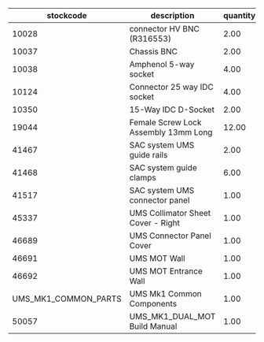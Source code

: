 |stockcode|description|quantity|location|
|---------|-----------|--------|--------|
|10028|connector HV BNC (R316553)|2.00||
|10037|Chassis BNC|2.00||
|10038|Amphenol  5-way socket|4.00||
|10124|Connector 25 way IDC socket|4.00||
|10350|15-Way IDC D-Socket|2.00||
|19044|Female Screw Lock Assembly 13mm Long|12.00||
|41467|SAC system UMS guide rails|2.00||
|41468|SAC system guide clamps|6.00||
|41517|SAC system UMS connector panel|1.00||
|45337|UMS Collimator Sheet Cover - Right|1.00||
|46689|UMS Connector Panel Cover|1.00||
|46691|UMS MOT Wall|1.00||
|46692|UMS MOT Entrance Wall|1.00||
|UMS_MK1_COMMON_PARTS|UMS Mk1 Common Components|1.00||
|50057|UMS_MK1_DUAL_MOT Build Manual|1.00||
